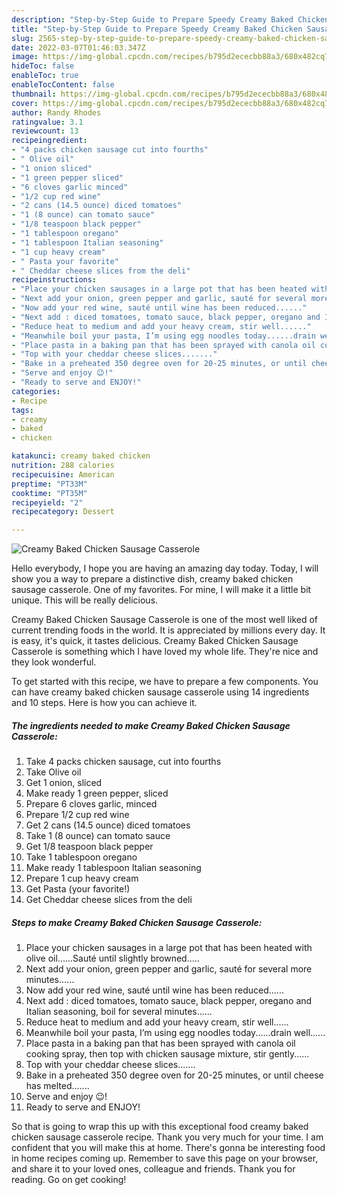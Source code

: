 ```yaml
---
description: "Step-by-Step Guide to Prepare Speedy Creamy Baked Chicken Sausage Casserole"
title: "Step-by-Step Guide to Prepare Speedy Creamy Baked Chicken Sausage Casserole"
slug: 2565-step-by-step-guide-to-prepare-speedy-creamy-baked-chicken-sausage-casserole
date: 2022-03-07T01:46:03.347Z
image: https://img-global.cpcdn.com/recipes/b795d2ececbb88a3/680x482cq70/creamy-baked-chicken-sausage-casserole-recipe-main-photo.jpg
hideToc: false
enableToc: true
enableTocContent: false
thumbnail: https://img-global.cpcdn.com/recipes/b795d2ececbb88a3/680x482cq70/creamy-baked-chicken-sausage-casserole-recipe-main-photo.jpg
cover: https://img-global.cpcdn.com/recipes/b795d2ececbb88a3/680x482cq70/creamy-baked-chicken-sausage-casserole-recipe-main-photo.jpg
author: Randy Rhodes
ratingvalue: 3.1
reviewcount: 13
recipeingredient:
- "4 packs chicken sausage cut into fourths"
- " Olive oil"
- "1 onion sliced"
- "1 green pepper sliced"
- "6 cloves garlic minced"
- "1/2 cup red wine"
- "2 cans (14.5 ounce) diced tomatoes"
- "1 (8 ounce) can tomato sauce"
- "1/8 teaspoon black pepper"
- "1 tablespoon oregano"
- "1 tablespoon Italian seasoning"
- "1 cup heavy cream"
- " Pasta your favorite"
- " Cheddar cheese slices from the deli"
recipeinstructions:
- "Place your chicken sausages in a large pot that has been heated with olive oil......Sauté until slightly browned....."
- "Next add your onion, green pepper and garlic, sauté for several more minutes......"
- "Now add your red wine, sauté until wine has been reduced......"
- "Next add : diced tomatoes, tomato sauce, black pepper, oregano and Italian seasoning, boil for several minutes......"
- "Reduce heat to medium and add your heavy cream, stir well......"
- "Meanwhile boil your pasta, I’m using egg noodles today......drain well......"
- "Place pasta in a baking pan that has been sprayed with canola oil cooking spray, then top with chicken sausage mixture, stir gently......"
- "Top with your cheddar cheese slices......."
- "Bake in a preheated 350 degree oven for 20-25 minutes, or until cheese has melted......."
- "Serve and enjoy 😉!"
- "Ready to serve and ENJOY!"
categories:
- Recipe
tags:
- creamy
- baked
- chicken

katakunci: creamy baked chicken 
nutrition: 288 calories
recipecuisine: American
preptime: "PT33M"
cooktime: "PT35M"
recipeyield: "2"
recipecategory: Dessert

---
```



![Creamy Baked Chicken Sausage Casserole](https://img-global.cpcdn.com/recipes/b795d2ececbb88a3/680x482cq70/creamy-baked-chicken-sausage-casserole-recipe-main-photo.jpg)

Hello everybody, I hope you are having an amazing day today. Today, I will show you a way to prepare a distinctive dish, creamy baked chicken sausage casserole. One of my favorites. For mine, I will make it a little bit unique. This will be really delicious.

Creamy Baked Chicken Sausage Casserole is one of the most well liked of current trending foods in the world. It is appreciated by millions every day. It is easy, it's quick, it tastes delicious. Creamy Baked Chicken Sausage Casserole is something which I have loved my whole life. They're nice and they look wonderful.




To get started with this recipe, we have to prepare a few components. You can have creamy baked chicken sausage casserole using 14 ingredients and 10 steps. Here is how you can achieve it.

<!--inarticleads1-->

##### The ingredients needed to make Creamy Baked Chicken Sausage Casserole:

1. Take 4 packs chicken sausage, cut into fourths
1. Take  Olive oil
1. Get 1 onion, sliced
1. Make ready 1 green pepper, sliced
1. Prepare 6 cloves garlic, minced
1. Prepare 1/2 cup red wine
1. Get 2 cans (14.5 ounce) diced tomatoes
1. Take 1 (8 ounce) can tomato sauce
1. Get 1/8 teaspoon black pepper
1. Take 1 tablespoon oregano
1. Make ready 1 tablespoon Italian seasoning
1. Prepare 1 cup heavy cream
1. Get  Pasta (your favorite!)
1. Get  Cheddar cheese slices from the deli




<!--inarticleads2-->

##### Steps to make Creamy Baked Chicken Sausage Casserole:

1. Place your chicken sausages in a large pot that has been heated with olive oil......Sauté until slightly browned.....
1. Next add your onion, green pepper and garlic, sauté for several more minutes......
1. Now add your red wine, sauté until wine has been reduced......
1. Next add : diced tomatoes, tomato sauce, black pepper, oregano and Italian seasoning, boil for several minutes......
1. Reduce heat to medium and add your heavy cream, stir well......
1. Meanwhile boil your pasta, I’m using egg noodles today......drain well......
1. Place pasta in a baking pan that has been sprayed with canola oil cooking spray, then top with chicken sausage mixture, stir gently......
1. Top with your cheddar cheese slices.......
1. Bake in a preheated 350 degree oven for 20-25 minutes, or until cheese has melted.......
1. Serve and enjoy 😉!
1. Ready to serve and ENJOY!



So that is going to wrap this up with this exceptional food creamy baked chicken sausage casserole recipe. Thank you very much for your time. I am confident that you will make this at home. There's gonna be interesting food in home recipes coming up. Remember to save this page on your browser, and share it to your loved ones, colleague and friends. Thank you for reading. Go on get cooking!
